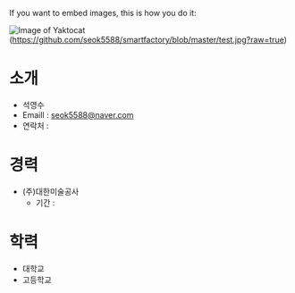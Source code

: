 If you want to embed images, this is how you do it:

![Image of Yaktocat](https://octodex.github.com/images/yaktocat.png)(https://github.com/seok5588/smartfactory/blob/master/test.jpg?raw=true)

# 소개
* 석영수
* Emaill : seok5588@naver.com
* 연락처 : 
# 경력
* (주)대한미술공사
  - 기간 : 
# 학력
* 대학교
* 고등학교


